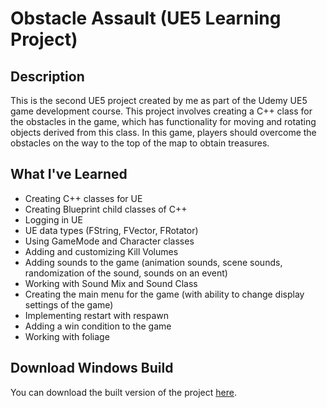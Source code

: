 # Obstacle Assault (UE5 Learning Project)

## Description
This is the second UE5 project created by me as part of the Udemy UE5 game development course. This project involves creating a C++ class for the obstacles in the game, which has functionality for moving and rotating objects derived from this class. In this game, players should overcome the obstacles on the way to the top of the map to obtain treasures.

## What I've Learned
- Creating C++ classes for UE
- Creating Blueprint child classes of C++
- Logging in UE
- UE data types (FString, FVector, FRotator)
- Using GameMode and Character classes
- Adding and customizing Kill Volumes
- Adding sounds to the game (animation sounds, scene sounds, randomization of the sound, sounds on an event)
- Working with Sound Mix and Sound Class
- Creating the main menu for the game (with ability to change display settings of the game)
- Implementing restart with respawn
- Adding a win condition to the game
- Working with foliage

## Download Windows Build
You can download the built version of the project [here](https://drive.google.com/file/d/1VoOPj3mdO1FQKoaDVuENcWfju8ayH6xG/view?usp=sharing).